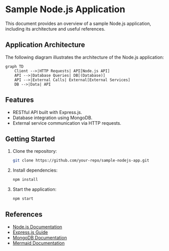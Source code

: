 # Sample Node.js Application

This document provides an overview of a sample Node.js application, including its architecture and useful references.

## Application Architecture

The following diagram illustrates the architecture of the Node.js application:

```mermaid
graph TD
    Client -->|HTTP Requests| API[Node.js API]
    API -->|Database Queries| DB[(Database)]
    API -->|External Calls| External[External Services]
    DB -->|Data| API
```

## Features

- RESTful API built with Express.js.
- Database integration using MongoDB.
- External service communication via HTTP requests.

## Getting Started

1. Clone the repository:
   ```bash
   git clone https://github.com/your-repo/sample-nodejs-app.git
   ```
2. Install dependencies:
   ```bash
   npm install
   ```
3. Start the application:
   ```bash
   npm start
   ```

## References

- [Node.js Documentation](https://nodejs.org/en/docs/)
- [Express.js Guide](https://expressjs.com/)
- [MongoDB Documentation](https://www.mongodb.com/docs/)
- [Mermaid Documentation](https://mermaid-js.github.io/mermaid/#/)

